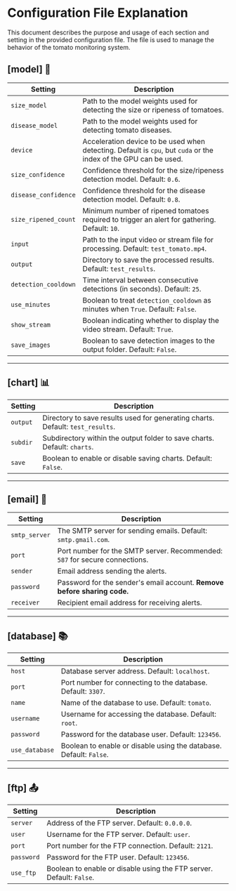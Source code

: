 # Configuration File Explanation

This document describes the purpose and usage of each section and setting in the provided configuration file. The file is used to manage the behavior of the tomato monitoring system.

## **[model]** 👾
| Setting              | Description                                                                                                      |
|----------------------|------------------------------------------------------------------------------------------------------------------|
| `size_model`         | Path to the model weights used for detecting the size or ripeness of tomatoes.                                   |
| `disease_model`      | Path to the model weights used for detecting tomato diseases.                                                    |
| `device`             | Acceleration device to be used when detecting. Default is `cpu`, but `cuda` or the index of the GPU can be used. |
| `size_confidence`    | Confidence threshold for the size/ripeness detection model. Default: `0.6`.                                      |
| `disease_confidence` | Confidence threshold for the disease detection model. Default: `0.8`.                                            |
| `size_ripened_count` | Minimum number of ripened tomatoes required to trigger an alert for gathering. Default: `10`.                    |
| `input`              | Path to the input video or stream file for processing. Default: `test_tomato.mp4`.                               |
| `output`             | Directory to save the processed results. Default: `test_results`.                                                |
| `detection_cooldown` | Time interval between consecutive detections (in seconds). Default: `25`.                                        |
| `use_minutes`        | Boolean to treat `detection_cooldown` as minutes when `True`. Default: `False`.                                  |
| `show_stream`        | Boolean indicating whether to display the video stream. Default: `True`.                                         |
| `save_images`        | Boolean to save detection images to the output folder. Default: `False`.                                         |

---

## **[chart]** 📊
| Setting     | Description                                                                 |
|-------------|-----------------------------------------------------------------------------|
| `output`    | Directory to save results used for generating charts. Default: `test_results`. |
| `subdir`    | Subdirectory within the output folder to save charts. Default: `charts`.    |
| `save`      | Boolean to enable or disable saving charts. Default: `False`.               |

---

## **[email]** 📧
| Setting      | Description                                                                 |
|--------------|-----------------------------------------------------------------------------|
| `smtp_server`| The SMTP server for sending emails. Default: `smtp.gmail.com`.              |
| `port`       | Port number for the SMTP server. Recommended: `587` for secure connections. |
| `sender`     | Email address sending the alerts.                                           |
| `password`   | Password for the sender's email account. **Remove before sharing code.**    |
| `receiver`   | Recipient email address for receiving alerts.                               |

---

##  **[database]** 📚
| Setting      | Description                                                                 |
|--------------|-----------------------------------------------------------------------------|
| `host`       | Database server address. Default: `localhost`.                              |
| `port`       | Port number for connecting to the database. Default: `3307`.                |
| `name`       | Name of the database to use. Default: `tomato`.                             |
| `username`   | Username for accessing the database. Default: `root`.                       |
| `password`   | Password for the database user. Default: `123456`.                          |
| `use_database`| Boolean to enable or disable using the database. Default: `False`.         |

---

## **[ftp]** 📤
| Setting     | Description                                                                 |
|-------------|-----------------------------------------------------------------------------|
| `server`    | Address of the FTP server. Default: `0.0.0.0`.                              |
| `user`      | Username for the FTP server. Default: `user`.                               |
| `port`      | Port number for the FTP connection. Default: `2121`.                        |
| `password`  | Password for the FTP user. Default: `123456`.                               |
| `use_ftp`   | Boolean to enable or disable using the FTP server. Default: `False`.        |
